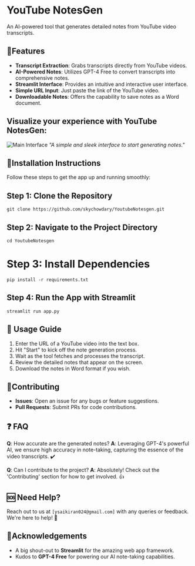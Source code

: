 # YouTube NotesGen

An AI-powered tool that generates detailed notes from YouTube video transcripts.

## 🌟Features

- **Transcript Extraction**: Grabs transcripts directly from YouTube videos.
- **AI-Powered Notes**: Utilizes GPT-4 Free to convert transcripts into comprehensive notes.
- **Streamlit Interface**: Provides an intuitive and interactive user interface.
- **Simple URL Input**: Just paste the link of the YouTube video.
- **Downloadable Notes**: Offers the capability to save notes as a Word document.

## Visualize your experience with YouTube NotesGen:

![Main Interface](http://res.cloudinary.com/dwmwpmrpo/image/upload/v1711454012/n0m66k6e8tdhw4unovtw.png)
*"A simple and sleek interface to start generating notes."*

## 💽Installation Instructions

Follow these steps to get the app up and running smoothly:

## Step 1: Clone the Repository
```
git clone https://github.com/skychowdary/YoutubeNotesgen.git
```
## Step 2: Navigate to the Project Directory
```
cd YoutubeNotesgen
```
# Step 3: Install Dependencies
```
pip install -r requirements.txt
```
## Step 4: Run the App with Streamlit
```
streamlit run app.py
```

## 🚀 Usage Guide

1. Enter the URL of a YouTube video into the text box.
2. Hit "Start" to kick off the note generation process.
3. Wait as the tool fetches and processes the transcript.
4. Review the detailed notes that appear on the screen.
5. Download the notes in Word format if you wish.

## 👐Contributing

- **Issues**: Open an issue for any bugs or feature suggestions.
- **Pull Requests**: Submit PRs for code contributions.

## ❓ FAQ

**Q**: How accurate are the generated notes?
**A**: Leveraging GPT-4's powerful AI, we ensure high accuracy in note-taking, capturing the essence of the video transcripts. ✔️

**Q**: Can I contribute to the project?
**A**: Absolutely! Check out the 'Contributing' section for how to get involved. 👍

## 🆘 Need Help?

Reach out to us at `[ysaikiran024@gmail.com]` with any queries or feedback. We're here to help! 💬


## 🙌Acknowledgements

- A big shout-out to **Streamlit** for the amazing web app framework.
- Kudos to **GPT-4 Free** for powering our AI note-taking capabilities.

<Citation title="Streamlit" href="https://streamlit.io/" />
<Citation title="GPT-4 Free" href="https://github.com/xtekky/gpt4free" />

